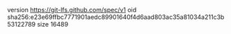 version https://git-lfs.github.com/spec/v1
oid sha256:e23e69ffbc7771901aedc89901640f4d6aad803ac35a81034a211c3b53122789
size 16489

